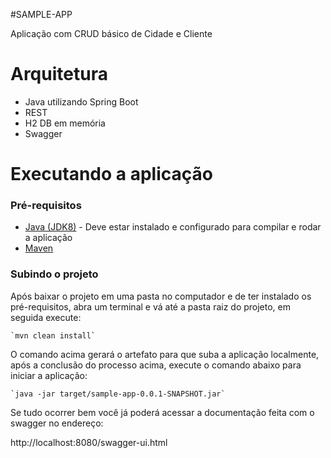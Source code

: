 #SAMPLE-APP

 Aplicação com CRUD básico de Cidade e Cliente
 
# Arquitetura
 - Java utilizando Spring Boot
 - REST
 - H2 DB em memória
 - Swagger
 
# Executando a aplicação
### Pré-requisitos
 - [Java (JDK8)](https://docs.oracle.com/javase/8/docs/technotes/guides/install/install_overview.html) - Deve estar instalado e configurado para compilar e rodar a aplicação
 - [Maven](https://maven.apache.org/install.html)
 
### Subindo o projeto
 
 Após baixar o projeto em uma pasta no computador e de ter instalado os pré-requisitos, abra um terminal e vá até a pasta raiz do projeto, em seguida execute:
 
 	`mvn clean install`
 
 O comando acima gerará o artefato para que suba a aplicação localmente, após a conclusão do processo acima, execute o comando abaixo para iniciar a aplicação:
 
 	`java -jar target/sample-app-0.0.1-SNAPSHOT.jar`
 	
 Se tudo ocorrer bem você já poderá acessar a documentação feita com o swagger no endereço:
 
 http://localhost:8080/swagger-ui.html
 
 
